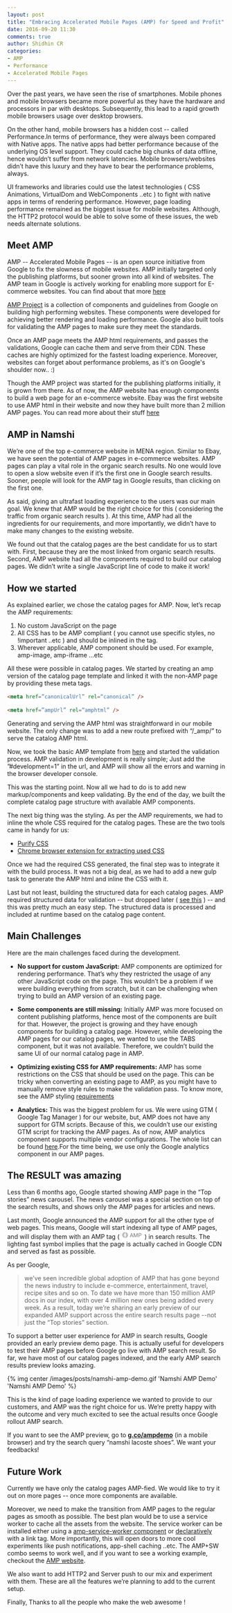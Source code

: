 ```yaml
---
layout: post
title: "Embracing Accelerated Mobile Pages (AMP) for Speed and Profit"
date: 2016-09-20 11:30
comments: true
author: Shidhin CR
categories:
- AMP
- Performance
- Accelerated Mobile Pages
---
```


Over the past years, we have seen the rise of smartphones. Mobile phones and mobile browsers became more powerful as they have the hardware and processors in par with  desktops. Subsequently, this lead to a rapid growth mobile browsers usage over desktop browsers.

On the other hand, mobile browsers has a hidden cost -- called Performance.In terms of performance, they were always been compared with Native apps. The native apps had better performance because of the underlying OS level support. They could cache big chunks of data offline, hence wouldn’t suffer from network latencies. Mobile browsers/websites didn’t have this luxury and they have to bear the performance problems, always.
<!-- more -->
UI frameworks and libraries could use the latest technologies ( CSS Animations, VirtualDom and WebComponents ..etc ) to fight with native apps in terms of rendering performance. However, page loading performance remained as the biggest issue for mobile websites. Although, the HTTP2 protocol would be able to solve some of these issues, the web needs alternate solutions.

## Meet AMP

AMP -- Accelerated Mobile Pages -- is an open source initiative from Google to fix the slowness of mobile websites. AMP initially targeted only the publishing platforms, but sooner grown into all kind of websites. The AMP team in Google is actively working for enabling more support for E-commerce websites. You can find about that more [here](https://amphtml.wordpress.com/2016/08/22/getting-started-with-amp-for-e-commerce/)

[AMP Project](https://www.ampproject.org/) is a collection of components and guidelines from Google on building high performing websites. These components were developed for achieving better rendering and loading performance. Google also built tools for validating the AMP pages to make sure they meet the standards.

Once an AMP page meets the AMP html requirements, and passes the validations, Google can cache them and serve from their CDN. These caches are highly optimized for the fastest loading experience. Moreover, websites can forget about performance problems, as it's on Google's shoulder now.. :)

Though the AMP project was started for the publishing platforms initially, it is grown from there. As of now, the AMP website has enough components to build a web page for an e-commerce website. Ebay was the first website to use AMP html in their website and now they have built more than 2 million AMP pages. You can read more about their stuff [here](www.ebaytechblog.com/2016/06/30/browse-ebay-with-style-and-speed/)

## AMP in Namshi

We’re one of the top e-commerce website in MENA region. Similar to Ebay, we have seen the potential of AMP pages in e-commerce websites. AMP pages can play a vital role in the organic search results. No one would love to open a slow website even if it’s the first one in Google search results. Sooner, people will look for the AMP tag in Google results, than clicking on the first one.

As said, giving an ultrafast loading experience to the users was our main goal. We knew that AMP would be the right choice for this ( considering the traffic from organic search results ). At this time, AMP had all the ingredients for our requirements, and more importantly, we didn’t have to make many changes to the existing website.

We found out that the catalog pages are the best candidate for us to start with. First, because they are the most linked from organic search results. Second, AMP website had all the components required to build our catalog pages. We didn’t write a single JavaScript line of code to make it work!

## How we started

As explained earlier, we chose the catalog pages for AMP. Now, let’s recap the AMP requirements:

1. No custom JavaScript on the page
2. All CSS has to be AMP compliant ( you cannot use specific styles, no !important ..etc ) and should be inlined in the <head> tag.
3. Wherever applicable, AMP component should be used. For example, amp-image, amp-iframe ...etc

All these were possible in catalog pages. We started by creating an amp version of the catalog page template and linked it with the non-AMP page by providing these meta tags.

```html AMP-html
<meta href=”canonicalUrl” rel=“canonical” />
```

```html Original-html
<meta href=”ampUrl” rel=“amphtml” />
```

Generating and serving the AMP html was straightforward in our mobile website. The only change was to add a new route prefixed with “/\_amp/” to serve the catalog AMP html.

Now, we took the basic AMP template from [here](https://www.ampproject.org/docs/get_started/create.html) and started the validation process. AMP validation in development is really simple; Just add the ”#development=1” in the url, and AMP will show all the errors and warning in the browser developer console.

This was the starting point. Now all we had to do is to add new markup/components and keep validating. By the end of the day, we built the complete catalog page structure with available AMP components.

The next big thing was the styling. As per the AMP requirements, we had to inline the whole CSS required for the catalog pages. These are the two tools came in handy for us:

- [Purify CSS](https://github.com/purifycss/purifycss)
- [Chrome browser extension for extracting used CSS](https://chrome.google.com/webstore/detail/css-used/cdopjfddjlonogibjahpnmjpoangjfff)

Once we had the required CSS generated, the final step was to integrate it with the build process. It was not a big deal, as we had to add a new gulp task to generate the AMP html and inline the CSS with it.

Last but not least, building the structured data for each catalog pages. AMP required structured data for validation -- but dropped later ( [see this](https://support.google.com/webmasters/answer/6211453?hl=en) ) -- and this was pretty much an easy step. The structured data is processed and included at runtime based on the catalog page content.

## Main Challenges

Here are the main challenges faced during the development.

- **No support for custom JavaScript:**
AMP components are optimized for rendering performance. That’s why they restricted the usage of any other JavaScript code on the page. This wouldn’t be a problem if we were building everything from scratch, but it can be challenging when trying to build an AMP version of an existing page.

- **Some components are still missing:**
Initially AMP was more focused on content publishing platforms, hence most of the components are built for that. However, the project is growing and they have enough components for building a catalog page. However, while developing the AMP pages for our catalog pages, we wanted to use the TABS component, but it was not available. Therefore, we couldn’t build the same UI of our normal catalog page in AMP.

- **Optimizing existing CSS for AMP requirements:**
AMP has some restrictions on the CSS that should be used on the page. This can be tricky when converting an existing page to AMP, as you might have to manually remove style rules to make the validation pass. To know more, see the AMP styling [requirements](https://www.ampproject.org/docs/guides/responsive/style_pages.html)

- **Analytics:**
This was the biggest problem for us. We were using GTM ( Google Tag Manager ) for our website, but, AMP does not have any support for GTM scripts. Because of this, we couldn’t use our existing GTM script for tracking the AMP pages.
As of now, AMP analytics component supports multiple vendor configurations. The whole list can be found [here](https://github.com/ampproject/amphtml/blob/master/extensions/amp-analytics/0.1/vendors.js).For the time being, we use only the Google analytics component in our AMP pages.

## The RESULT was amazing

Less than 6 months ago, Google started showing AMP page in the “Top stories” news carousel. The news carousel was a special section on top of the search results, and shows only the AMP pages for articles and news.

Last month, Google announced the AMP support for all the other type of web pages. This means, Google will start indexing all type of AMP pages, and will display them with an AMP tag ( ![amp-fast-logo](/images/posts/AMP_logo.png) ) in search results. The lighting fast symbol implies that the page is actually cached in Google CDN and served as fast as possible.

As per Google,

> we’ve seen incredible global adoption of AMP that has gone beyond the news industry to include e-commerce, entertainment, travel, recipe sites and so on. To date we have more than 150 million AMP docs in our index, with over 4 million new ones being added every week. As a result, today we’re sharing an early preview of our expanded AMP support across the entire search results page --not just the “Top stories” section.

To support a better user experience for AMP in search results, Google provided an early preview demo page. This is actually useful for developers to test their AMP pages before Google go live with AMP search result. So far, we have most of our catalog pages indexed, and the early AMP search results preview looks amazing.

{% img center /images/posts/namshi-amp-demo.gif 'Namshi AMP Demo' 'Namshi AMP Demo' %}

This is the kind of page loading experience we wanted to provide to our customers, and AMP was the right choice for us. We’re pretty happy with the outcome and very much excited to see the actual results once Google rollout AMP search.

If you want to see the AMP preview, go to **[g.co/ampdemo](https://g.co/ampdemo)** (in a mobile browser) and try the search query “namshi lacoste shoes”. We want your feedbacks!

## Future Work

Currently we have only the catalog pages AMP-fied. We would like to try it out on more pages -- once more components are available.

Moreover, we need to make the transition from AMP pages to the regular pages as smooth as possible. The best plan would be to use a service worker to cache all the assets from the website. The service worker can be installed either using a [amp-service-worker component](https://ampbyexample.com/components/amp-install-serviceworker/)  or [declaratively](https://philna.sh/blog/2016/08/17/install-a-service-worker-declaratively/) with a link tag. More importantly, this will open doors to more cool experiments like push notifications, app-shell caching ..etc. The AMP+SW combo seems to work well, and if you want to see a working example, checkout the [AMP website](https://www.ampproject.org/).

We also want to add HTTP2 and Server push to our mix and experiment with them. These are all the features we’re planning to add to the current setup.

Finally, Thanks to all the people who make the web awesome !
